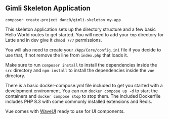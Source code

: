 ## Gimli Skeleton Application

`composer create-project danc0/gimli-skeleton my-app`

This skeleton application sets up the directory structure and a few basic Hello World routes to get started. You will need to add your `tmp` directory for Latte and in dev give it `chmod 777` permissions.

You will also need to create your `/App/Core/config.ini` file if you decide to use that, if not remove the line from `index.php` that loads it.

Make sure to run `composer install` to install the dependencies inside the `src` directory and `npm install` to install the dependencies inside the `vue` directory.

There is a basic docker-compose.yml file included to get you started with a development environment. You can run `docker compose up -d` to start the containers and `docker compose stop` to stop them. The included Dockerfile includes PHP 8.3 with some commonly installed extensions and Redis.

Vue comes with [WaveUI](https://antoniandre.github.io/wave-ui/) ready to use for UI components.